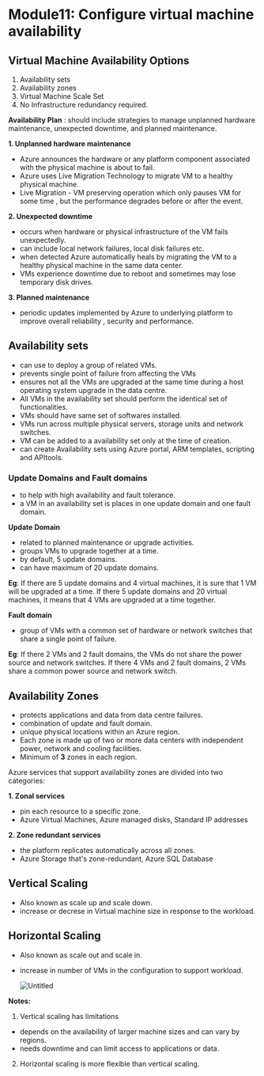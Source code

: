 # Module11: Configure virtual machine availability 

## Virtual Machine Availability Options

1. Availability sets
2. Availability zones
3. Virtual Machine Scale Set
4. No Infrastructure redundancy required. 

__Availability Plan__ : should include strategies to manage unplanned hardware maintenance, unexpected downtime, and planned maintenance.

__1. Unplanned hardware maintenance__

- Azure announces the hardware or any platform component associated with the physical machine is about to fail.
- Azure uses Live Migration Technology to migrate VM to a healthy physical machine.
- Live Migration - VM preserving operation which only pauses VM for some time , but the performance degrades before or after the event.

__2. Unexpected downtime__

- occurs when hardware or physical infrastructure of the VM fails unexpectedly.
- can include local network failures, local disk failures etc.
- when detected Azure automatically heals by migrating the VM to a healthy physical machine in the same data center.
- VMs experience downtime due to reboot and sometimes may lose temporary disk drives.

__3. Planned maintenance__

- periodic updates implemented by Azure to underlying platform to improve overall reliability , security and performance.


## Availability sets

- can use to deploy a group of related VMs.
- prevents single point of failure from affecting the VMs
- ensures not all the VMs are upgraded at the same time during a host operating system upgrade in the data centre.
- All VMs in the availability set should perform the identical set of functionalities.
- VMs should have same set of softwares installed.
- VMs run across multiple physical servers, storage units and network switches.
- VM can be added to a availability set only at the time of creation.
- can create Availability sets using Azure portal, ARM templates, scripting and APItools.

### Update Domains and Fault domains

- to help with high availability and fault tolerance.
- a VM in an availability set is places in one update domain and one fault domain.

__Update Domain__

- related to planned maintenance or upgrade activities.
- groups VMs to upgrade together at a time.
- by default, 5 update domains.
- can have maximum of 20 update domains.

__Eg__: If there are 5 update domains and 4 virtual machines, it is sure that 1 VM will be upgraded at a time. If there 5 update domains and 20 virtual machines, it means that 4 VMs are upgraded at a  time together.

__Fault domain__

- group of VMs with a common set of hardware or network switches that share a single point of failure.

__Eg__: If there  2 VMs and 2 fault domains, the VMs do not share the power source and network switches. If there 4 VMs and 2 fault domains, 2 VMs share a common power source and network switch. 

## Availability Zones

- protects applications and data from data centre failures.
- combination of update and fault domain.
- unique physical locations within an Azure region.
- Each zone is made up of two or more data centers with independent power, network and cooling facilities.
- Minimum of __3__ zones in each region.


Azure services that support availability zones are divided into two categories:

__1. Zonal services__

- pin each resource to a specific zone.
- Azure Virtual Machines, Azure managed disks, Standard IP addresses

__2. Zone redundant services__

- the platform replicates automatically across all zones.
- Azure Storage that's zone-redundant, Azure SQL Database

## Vertical Scaling

- Also known as scale up and scale down.
- increase or decrese in Virtual machine size in response to the workload.

## Horizontal Scaling

- Also known as scale out and scale in.
- increase in number of VMs in the configuration to support workload.

  ![Untitled](https://github.com/anuja2015/AZ-104/assets/16287330/23d242c7-d5d5-4b12-abdd-58f6d96db70c)


__Notes:__

1. Vertical scaling has limitations

- depends on the availability of larger machine sizes and can vary by regions.
- needs downtime and can limit access to applications or data.
  
2. Horizontal scaling is more flexible than vertical scaling.
